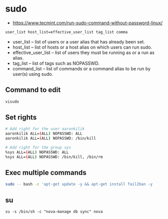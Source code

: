 # sudo

* https://www.tecmint.com/run-sudo-command-without-password-linux/

```bash
user_list host_list=effective_user_list tag_list comma
```

* user_list – list of users or a user alias that has already been set.
* host_list – list of hosts or a host alias on which users can run sudo.
* effective_user_list – list of users they must be running as or a run as alias.
* tag_list – list of tags such as NOPASSWD.
* command_list – list of commands or a command alias to be run by user(s) using sudo.

## Command to edit

```bash
visudo
```

## Set rights

```bash
# Add right for the user aaronkilik
aaronkilik ALL=(ALL) NOPASSWD: ALL
aaronkilik ALL=(ALL) NOPASSWD: /bin/kill

# Add right for the group sys
%sys ALL=(ALL) NOPASSWD: ALL
%sys ALL=(ALL) NOPASSWD: /bin/kill, /bin/rm
```

## Exec multiple commands

```bash
sudo -- bash -c 'apt-get update -y && apt-get install fail2ban -y
```

## su
```
su -s /bin/sh -c "nova-manage db sync" nova
```

